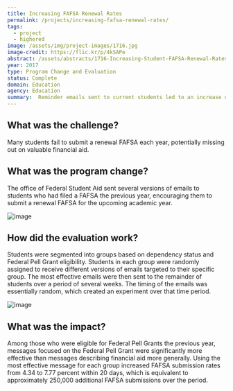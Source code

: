 ```yaml
---
title: Increasing FAFSA Renewal Rates
permalink: /projects/increasing-fafsa-renewal-rates/
tags: 
  - project
  - highered
image: /assets/img/project-images/1716.jpg
image-credit: https://flic.kr/p/4kSAPe
abstract: /assets/abstracts/1716-Increasing-Student-FAFSA-Renewal-Rates.pdf
year: 2017
type: Program Change and Evaluation
status: Complete
domain: Education
agency: Education
summary:  Reminder emails sent to current students led to an increase of approximately 250,000 FAFSA submissions.
---
```

## What was the challenge?

Many students fail to submit a renewal FAFSA each year, potentially missing out on valuable financial aid.

## What was the program change?

The office of Federal Student Aid sent several versions of emails to students who had filed a FAFSA the previous year, encouraging them to submit a renewal FAFSA for the upcoming academic year.

![image]({{site.baseurl}}/assets/img/project-images/1716-graph-1.png)

## How did the evaluation work?

Students were segmented into groups based on dependency status and Federal Pell Grant eligibility. Students in each group were randomly assigned to receive different versions of emails targeted to their specific group. The most effective emails were then sent to the remainder of students over a period of several weeks. The timing of the emails was essentially random, which created an experiment over that time period.

![image]({{site.baseurl}}/assets/img/project-images/1716-graph-2.png)

## What was the impact?

Among those who were eligible for Federal Pell Grants the previous year, messages focused on the Federal Pell Grant were significantly more effective than messages describing financial aid more generally. Using the most effective message for each group increased FAFSA submission rates from 4.34 to 7.77 percent within 20 days, which is equivalent to approximately 250,000 additional FAFSA submissions over the period.

